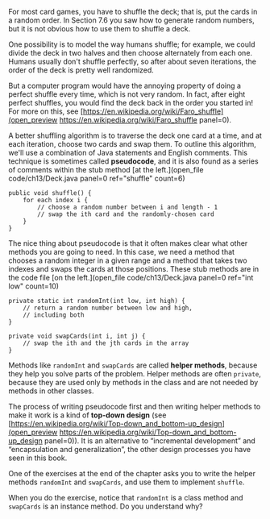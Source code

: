 For most card games, you have to shuffle the deck; that is, put the cards in a random order. In Section 7.6 you saw how to generate random numbers, but it is not obvious how to use them to shuffle a deck.

One possibility is to model the way humans shuffle; for example, we could divide the deck in two halves and then choose alternately from each one. Humans usually don't shuffle perfectly, so after about seven iterations, the order of the deck is pretty well randomized.

But a computer program would have the annoying property of doing a perfect shuffle every time, which is not very random. In fact, after eight perfect shuffles, you would find the deck back in the order you started in! For more on this, see [https://en.wikipedia.org/wiki/Faro_shuffle](open_preview https://en.wikipedia.org/wiki/Faro_shuffle panel=0).



A better shuffling algorithm is to traverse the deck one card at a time, and at each iteration, choose two cards and swap them. To outline this algorithm, we'll use a combination of Java statements and English comments. This technique is sometimes called **pseudocode**, and it is also found as a series of comments within the stub method [at the left.](open_file code/ch13/Deck.java panel=0 ref="shuffle" count=6)



```code
public void shuffle() {
    for each index i {
        // choose a random number between i and length - 1
        // swap the ith card and the randomly-chosen card
    }
}
```


The nice thing about pseudocode is that it often makes clear what other methods you are going to need. In this case, we need a method that chooses a random integer in a given range and a method that takes two indexes and swaps the cards at those positions. These stub methods are in the code file [on the left.](open_file code/ch13/Deck.java panel=0 ref="int low" count=10)


```code
private static int randomInt(int low, int high) {
    // return a random number between low and high,
    // including both
}

private void swapCards(int i, int j) {
    // swap the ith and the jth cards in the array
}
```


Methods like `randomInt` and `swapCards` are called **helper methods**, because they help you solve parts of the problem. Helper methods are often `private`, because they are used only by methods in the class and are not needed by methods in other classes.


The process of writing pseudocode first and then writing helper methods to make it work is a kind of **top-down design** (see [https://en.wikipedia.org/wiki/Top-down_and_bottom-up_design](open_preview https://en.wikipedia.org/wiki/Top-down_and_bottom-up_design panel=0)).
 It is an alternative to “incremental development” and “encapsulation and generalization”, the other design processes you have seen in this book.

One of the exercises at the end of the chapter asks you to write the helper methods `randomInt` and `swapCards`, and use them to implement `shuffle`.

When you do the exercise, notice that `randomInt` is a class method and `swapCards` is an instance method. Do you understand why?